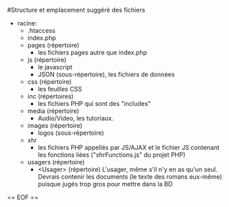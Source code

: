 #Structure et emplacement suggéré des fichiers

- racine:
  * .htaccess
  * index.php
  * pages (répertoire)
    - les fichiers pages autre que index.php
  * js (répertoire)
    - le javascript
    - JSON (sous-répertoire), les fichiers de données
  * css (répertoire)
    - les feuilles CSS
  * inc (répertoires)
    - les fichiers PHP qui sont des "includes"
  * media (répertoire)
    - Audio/Video, les tutoriaux.
  * images (répertoire)
    - logos (sous-répertoire)
  * xhr
    - les fichiers PHP appellés par JS/AJAX et le fichier JS contenant les fonctions liées ("xhrFunctions.js" du projet PHP)
  * usagers (répertoire)
    - &lt;Usager&gt; (répertoire) L'usager, même s'il n'y en as qu'un seul. Devrais contenir les documents (le texte des romans eux-même) puisque jugés trop gros pour mettre dans la BD

== EOF ==